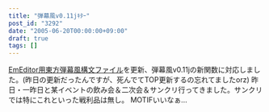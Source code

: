 ```yaml
---
title: "弾幕風v0.11jｷﾀｰ"
post_id: "3292"
date: "2005-06-20T00:00:00+09:00"
draft: true
tags: []
---
```



[EmEditor用東方弾幕風構文ファイル](https://danmaq.com/emeditor-danmakufu)を更新、弾幕風v0.11jの新関数に対応しました。(昨日の更新だったんですが、死んでてTOP更新するの忘れてましたorz) 昨日・一昨日と某イベントの飲み会＆二次会＆サンクリ行ってきました。サンクリでは特にこれといった戦利品は無し。  MOTIFいいなぁ…

